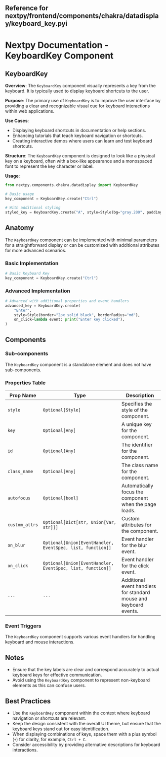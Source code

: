 ##  Reference for nextpy/frontend/components/chakra/datadisplay/keyboard_key.pyi

# Nextpy Documentation - KeyboardKey Component

## KeyboardKey

**Overview**: The `KeyboardKey` component visually represents a key from the keyboard. It is typically used to display keyboard shortcuts to the user.

**Purpose**: The primary use of `KeyboardKey` is to improve the user interface by providing a clear and recognizable visual cue for keyboard interactions within web applications.

**Use Cases**: 
- Displaying keyboard shortcuts in documentation or help sections.
- Enhancing tutorials that teach keyboard navigation or shortcuts.
- Creating interactive demos where users can learn and test keyboard shortcuts.

**Structure**: The `KeyboardKey` component is designed to look like a physical key on a keyboard, often with a box-like appearance and a monospaced font to represent the key character or label.

**Usage**:

```python
from nextpy.components.chakra.datadisplay import KeyboardKey

# Basic usage
key_component = KeyboardKey.create("Ctrl")

# With additional styling
styled_key = KeyboardKey.create("A", style=Style(bg="gray.200", padding="2"))
```

## Anatomy

The `KeyboardKey` component can be implemented with minimal parameters for a straightforward display or can be customized with additional attributes for more advanced scenarios.

### Basic Implementation

```python
# Basic Keyboard Key
key_component = KeyboardKey.create("Ctrl")
```

### Advanced Implementation

```python
# Advanced with additional properties and event handlers
advanced_key = KeyboardKey.create(
    "Enter",
    style=Style(border="2px solid black", borderRadius="md"),
    on_click=lambda event: print("Enter key clicked"),
)
```

## Components

### Sub-components

The `KeyboardKey` component is a standalone element and does not have sub-components.

### Properties Table

| Prop Name       | Type                                                        | Description                                                             |
|-----------------|-------------------------------------------------------------|-------------------------------------------------------------------------|
| `style`         | `Optional[Style]`                                           | Specifies the style of the component.                                   |
| `key`           | `Optional[Any]`                                             | A unique key for the component.                                         |
| `id`            | `Optional[Any]`                                             | The identifier for the component.                                       |
| `class_name`    | `Optional[Any]`                                             | The class name for the component.                                       |
| `autofocus`     | `Optional[bool]`                                            | Automatically focus the component when the page loads.                  |
| `custom_attrs`  | `Optional[Dict[str, Union[Var, str]]]`                      | Custom attributes for the component.                                    |
| `on_blur`       | `Optional[Union[EventHandler, EventSpec, list, function]]`  | Event handler for the blur event.                                       |
| `on_click`      | `Optional[Union[EventHandler, EventSpec, list, function]]`  | Event handler for the click event.                                      |
| `...`           | `...`                                                       | Additional event handlers for standard mouse and keyboard events.       |

### Event Triggers

The `KeyboardKey` component supports various event handlers for handling keyboard and mouse interactions.

## Notes

- Ensure that the key labels are clear and correspond accurately to actual keyboard keys for effective communication.
- Avoid using the `KeyboardKey` component to represent non-keyboard elements as this can confuse users.

## Best Practices

- Use the `KeyboardKey` component within the context where keyboard navigation or shortcuts are relevant.
- Keep the design consistent with the overall UI theme, but ensure that the keyboard keys stand out for easy identification.
- When displaying combinations of keys, space them with a plus symbol (`+`) for clarity, for example, `Ctrl + C`.
- Consider accessibility by providing alternative descriptions for keyboard interactions.